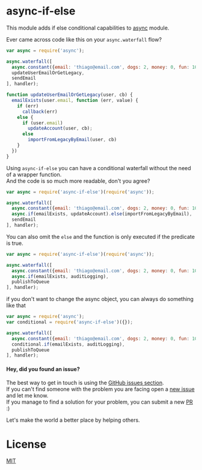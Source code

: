 # async-if-else

This module adds if else conditional capabilities to [async](https://www.npmjs.com/package/async) module.

Ever came across code like this on your `async.waterfall` flow?

```javascript
var async = require('async');

async.waterfall([
  async.constant({email: 'thiago@email.com', dogs: 2, money: 0, fun: 100 }),
  updateUserEmailOrGetLegacy,
  sendEmail
], handler);

function updateUserEmailOrGetLegacy(user, cb) {
  emailExists(user.email, function (err, value) {
    if (err)
      callback(err)
    else {
      if (user.email)
        updateAccount(user, cb);
      else
        importFromLegacyByEmail(user, cb)
    }
  })
}
```

Using `async-if-else` you can have a conditional waterfall without the need of a wrapper function.  
And the code is so much more readable, don't you agree?

```javascript
var async = require('async-if-else')(require('async'));

async.waterfall([
  async.constant({email: 'thiago@email.com', dogs: 2, money: 0, fun: 100 }),
  async.if(emailExists, updateAccount).else(importFromLegacyByEmail),
  sendEmail
], handler);
```

You can also omit the `else` and the function is only executed if the predicate is true.

```javascript
var async = require('async-if-else')(require('async'));

async.waterfall([
  async.constant({email: 'thiago@email.com', dogs: 2, money: 0, fun: 100 }),
  async.if(emailExists, auditLogging),
  publishToQueue
], handler);
```

if you don't want to change the async object, you can always do something like that

```javascript
var async = require('async');
var conditional = require('async-if-else')({});

async.waterfall([
  async.constant({email: 'thiago@email.com', dogs: 2, money: 0, fun: 100 }),
  conditional.if(emailExists, auditLogging),
  publishToQueue
], handler);
```

#### Hey, did you found an issue?

The best way to get in touch is using the [GitHub issues section](https://github.com/tdantas/async-if-else/issues).  
If you can't find someone with the problem you are facing open a [new issue](https://github.com/tdantas/async-if-else/issues/new) and let me know.  
If you manage to find a solution for your problem, you can submit a new [PR](https://github.com/tdantas/async-if-else/pulls) :)

Let's make the world a better place by helping others.

# License
[MIT](https://github.com/tdantas/async-if-else/blob/master/LICENSE)
